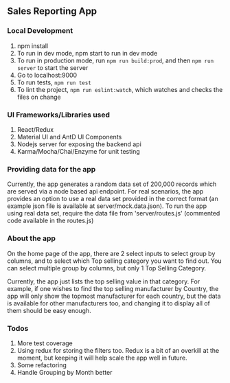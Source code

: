 ## Sales Reporting App

### Local Development
1. npm install
2. To run in dev mode, npm start to run in dev mode
3. To run in production mode, run `npm run build:prod`, and then `npm run server` to start the server
4. Go to localhost:9000 
5. To run tests, `npm run test`
6. To lint the project, `npm run eslint:watch`, which watches and checks the files on change

### UI Frameworks/Libraries used
1. React/Redux
2. Material UI and AntD UI Components 
3. Nodejs server for exposing the backend api
4. Karma/Mocha/Chai/Enzyme for unit testing

### Providing data for the app
Currently, the app generates a random data set of 200,000 records which are served via a node based api endpoint. 
For real scenarios, the app provides an option to use a real data set provided in the correct format (an example json file is available at server/mock.data.json).
To run the app using real data set, require the data file from 'server/routes.js' (commented code available in the routes.js)  

### About the app
On the home page of the app, there are 2 select inputs to select group by columns, and to select which Top selling category you want to find out. You can select multiple group by columns, but only 1 Top Selling Category.

Currently, the app just lists the top selling value in that category. For example, if one wishes to find the top selling manufacturer by Country, the app will only show the topmost manufacturer for each country, but the data is available for other manufacturers too, and changing it to display all of them should be easy enough.

### Todos
1. More test coverage
2. Using redux for storing the filters too. Redux is a bit of an overkill at the moment, but keeping it will help scale the app well in future.
3. Some refactoring 
4. Handle Grouping by Month better


